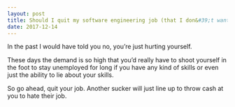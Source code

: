 ```yaml
---
layout: post
title: Should I quit my software engineering job (that I don&#39;t want) so that I have more time and focus to find one that is better?
date: 2017-12-14
---
```


<p>In the past I would have told you no, you’re just hurting yourself.</p><p>These days the demand is so high that you’d really have to shoot yourself in the foot to stay unemployed for long if you have any kind of skills or even just the ability to lie about your skills.</p><p>So go ahead, quit your job. Another sucker will just line up to throw cash at you to hate their job.</p>
